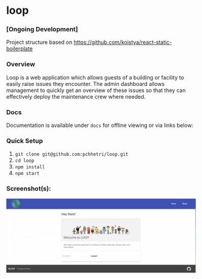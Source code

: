 # loop

### [Ongoing Development]

Project structure based on https://github.com/koistya/react-static-boilerplate

### Overview

Loop is a web application which allows guests of a building or facility to easily raise issues they encounter. The admin dashboard allows management to quickly get an overview of these issues so that they can effectively deploy the maintenance crew where needed.

### Docs

Documentation is available under `docs` for offline viewing or via links below:

### Quick Setup

1. `git clone git@github.com:pchhetri/loop.git`
2. `cd loop`
3. `npm install`
4. `npm start`

### Screenshot(s):

![](/assets/screenshot.jpg?raw=true "Screenshot")
